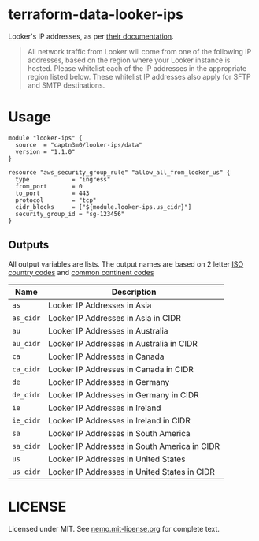 # terraform-data-looker-ips

Looker's IP addresses,
as per [their documentation](https://docs.looker.com/setup-and-management/enabling-secure-db).

> All network traffic from Looker will come from one of the following IP addresses, based on the region where your Looker instance is hosted. Please whitelist each of the IP addresses in the appropriate region listed below. These whitelist IP addresses also apply for SFTP and SMTP destinations.

# Usage

```
module "looker-ips" {
  source  = "captn3m0/looker-ips/data"
  version = "1.1.0"
}

resource "aws_security_group_rule" "allow_all_from_looker_us" {
  type            = "ingress"
  from_port       = 0
  to_port         = 443
  protocol        = "tcp"
  cidr_blocks     = ["${module.looker-ips.us_cidr}"]
  security_group_id = "sg-123456"
}
```

## Outputs

All output variables are lists. The output names are based on 2 letter
[ISO country codes][3166] and [common continent codes](https://datahub.io/core/continent-codes#readme)

| Name      | Description                                  |
| --------- | -------------------------------------------- |
| `as`      | Looker IP Addresses in Asia                  |
| `as_cidr` | Looker IP Addresses in Asia in CIDR          |
| `au`      | Looker IP Addresses in Australia             |
| `au_cidr` | Looker IP Addresses in Australia in CIDR     |
| `ca`      | Looker IP Addresses in Canada                |
| `ca_cidr` | Looker IP Addresses in Canada in CIDR        |
| `de`      | Looker IP Addresses in Germany               |
| `de_cidr` | Looker IP Addresses in Germany in CIDR       |
| `ie`      | Looker IP Addresses in Ireland               |
| `ie_cidr` | Looker IP Addresses in Ireland in CIDR       |
| `sa`      | Looker IP Addresses in South America         |
| `sa_cidr` | Looker IP Addresses in South America in CIDR |
| `us`      | Looker IP Addresses in United States         |
| `us_cidr` | Looker IP Addresses in United States in CIDR |

# LICENSE

Licensed under MIT. See [nemo.mit-license.org](https://nemo.mit-license.org) for complete text.

[3166]: https://www.iso.org/obp/ui/#search
